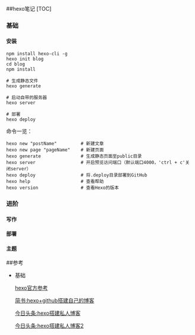 ##hexo笔记
[TOC]

### 基础

#### 安装

```shell
npm install hexo-cli -g
hexo init blog
cd blog
npm install

# 生成静态文件
hexo generate

# 启动自带的服务器
hexo server

# 部署
hexo deploy
```

命令一览：

```shell
hexo new "postName" 		# 新建文章
hexo new page "pageName" 	# 新建页面
hexo generate 				# 生成静态页面至public目录
hexo server					# 开启预览访问端口（默认端口4000，'ctrl + c'关闭server）
hexo deploy 				# 将.deploy目录部署到GitHub
hexo help 					# 查看帮助
hexo version 				# 查看Hexo的版本
```

### 进阶

#### 写作

#### 部署

#### 主题



 ##参考

- 基础

  [hexo官方参考](https://hexo.io/docs/)

  [简书:hexo+github搭建自己的博客](http://www.jianshu.com/p/465830080ea9)

  [今日头条:hexo搭建私人博客](http://www.toutiao.com/i6467864285803446798/)

  [今日头条:hexo搭建私人博客2](https://www.toutiao.com/i6493409693451420173/)

